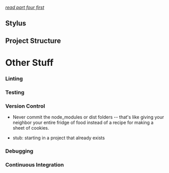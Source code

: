 *[read part four first](https://github.com/Hypaethral/javascript-projects/blob/master/environment-setup/04-react.md)*

## Stylus

## Project Structure

# Other Stuff

### Linting

### Testing

### Version Control
* Never commit the node_modules or dist folders -- that's like giving your neighbor your entire fridge of food instead of a recipe for making a sheet of cookies. 

* stub: starting in a project that already exists

### Debugging

### Continuous Integration

